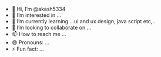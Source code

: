 - 👋 Hi, I’m @akash5334
- 👀 I’m interested in ...
- 🌱 I’m currently learning ...ui and ux design, java script etc,..
- 💞️ I’m looking to collaborate on ...
- 📫 How to reach me ...
- 😄 Pronouns: ...
- ⚡ Fun fact: ...

<!---
akash5334/akash5334 is a ✨ special ✨ repository because its `README.md` (this file) appears on your GitHub profile.
You can click the Preview link to take a look at your changes.
--->
